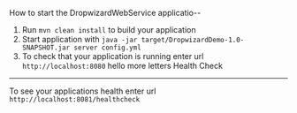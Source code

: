 

How to start the DropwizardWebService applicatio--

1. Run `mvn clean install` to build your application
1. Start application with `java -jar target/DropwizardDemo-1.0-SNAPSHOT.jar server config.yml`
1. To check that your application is running enter url `http://localhost:8080`
hello
more letters
Health Check
---

To see your applications health enter url `http://localhost:8081/healthcheck`

